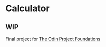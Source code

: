 # Calculator
## WIP

Final project for [The Odin Project Foundations](https://www.theodinproject.com/lessons/foundations-calculator)
